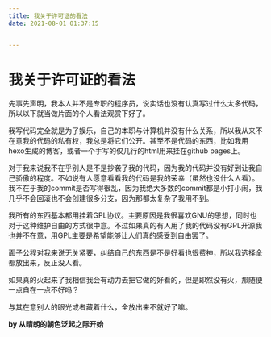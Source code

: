 ```yaml
---
title: 我关于许可证的看法
date: 2021-08-01 01:37:15


---
```


# 我关于许可证的看法

先事先声明，我本人并不是专职的程序员，说实话也没有认真写过什么太多代码，所以以下就当做片面的个人看法观赏下好了。

我写代码完全就是为了娱乐，自己的本职与计算机并没有什么关系，所以我从来不在意我的代码的私有权，我总是将它们公开。甚至不是代码的东西，比如我用hexo生成的博客，或者一个手写的仅几行的html用来挂在github pages上。

对于我来说我不在乎别人是不是抄袭了我的代码，因为我的代码并没有好到让我自己骄傲的程度。不如说有人愿意看看我的代码是我的荣幸（虽然也没什么人看）。我不在乎我的commit是否写得很乱，因为我绝大多数的commit都是小打小闹，我几乎不会回滚也不会创建很多分支，因为那都太复杂了我用不到。

我所有的东西基本都用挂着GPL协议。主要原因是我很喜欢GNU的思想，同时也对于这种维护自由的方式很中意。不过如果真的有人用了我的代码没有GPL开源我也并不在意，用GPL主要是希望能够让人们真的感受到自由罢了。

面子公程对我来说无关紧要，纠结自己的东西是不是好看也很费神，所以我选择全都放出来，反正没人看。

如果真的火起来了我相信我会有动力去把它做的好看的，但是即然没有火，那随便一点自在一点不好吗？

与其在意别人的眼光或者藏着什么，全放出来不就好了嘛。

**by 从晴朗的朝色泛起之际开始**
